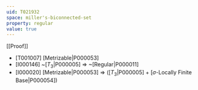 ```yaml
---
uid: T021932
space: miller's-biconnected-set
property: regular
value: true
---
```

[[Proof]]

* [T001007] [Metrizable|P000053]
* [I000146] ~[$T_3$|P000005] => ~[Regular|P000011]
* [I000020] [Metrizable|P000053] => ([$T_3$|P000005] + [$\sigma$-Locally Finite Base|P000054])


